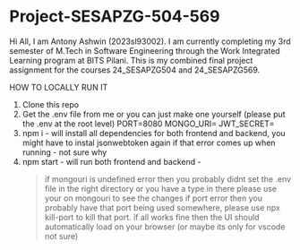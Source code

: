 # Project-SESAPZG-504-569
Hi All,  I am Antony Ashwin (2023sl93002). I am currently completing my 3rd semester of M.Tech in Software Engineering through the Work Integrated Learning program at BITS Pilani. This is my combined final project assignment for the courses 24_SESAPZG504 and 24_SESAPZG569.


HOW TO LOCALLY RUN IT 

1. Clone this repo 
2. Get the .env file from me or you can just make one yourself (please put the .env at the root level)
    PORT=8080
    MONGO_URI= <mongodb uri to connect to the cluster>
    JWT_SECRET= <your jwt secret key>
3. npm i - will install all dependencies for both frontend and backend, you might have to instal jsonwebtoken again if that error comes up when running - not sure why
4. npm start - will run both frontend and backend -
   > if mongouri is undefined error then you probably didnt set the .env file in the right directory or you have a type in there
   > please use your on mongouri to see the changes
   > if port error then you probably have that port being used somewhere, please use npx kill-port <port-number> to kill that port.
   > if all works fine then the UI should automatically load on your browser (or maybe its only for vscode not sure)




